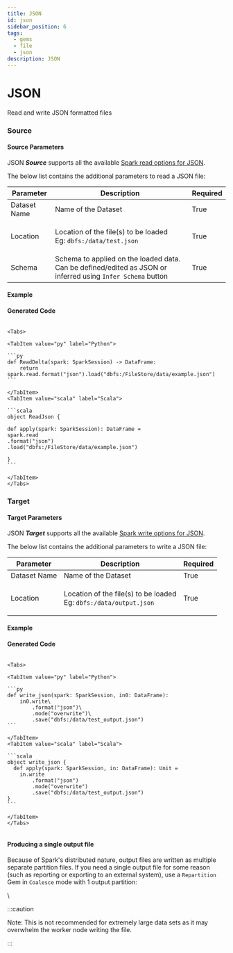 ```yaml
---
title: JSON
id: json
sidebar_position: 6
tags:
  - gems
  - file
  - json
description: JSON
---
```


# JSON

Read and write JSON formatted files

### Source

#### Source Parameters

JSON _**Source**_ supports all the available [Spark read options for JSON](https://spark.apache.org/docs/latest/sql-data-sources-json.html).

The below list contains the additional parameters to read a JSON file:

| Parameter    | Description                                                                                                 | Required |
| ------------ | ----------------------------------------------------------------------------------------------------------- | -------- |
| Dataset Name | Name of the Dataset                                                                                         | True     |
| Location     | <p>Location of the file(s) to be loaded<br>Eg: <code>dbfs:/data/test.json</code></p>                        | True     |
| Schema       | Schema to applied on the loaded data. Can be defined/edited as JSON or inferred using `Infer Schema` button | True     |

#### Example <a href="#source-example" id="source-example"></a>

#### Generated Code <a href="#source-code" id="source-code"></a>

````mdx-code-block

<Tabs>

<TabItem value="py" label="Python">

```py
def ReadDelta(spark: SparkSession) -> DataFrame:
    return spark.read.format("json").load("dbfs:/FileStore/data/example.json")
```

</TabItem>
<TabItem value="scala" label="Scala">

```scala
object ReadJson {

def apply(spark: SparkSession): DataFrame =
spark.read
.format("json")
.load("dbfs:/FileStore/data/example.json")

}
```

</TabItem>
</Tabs>

````

### Target

#### Target Parameters

JSON _**Target**_ supports all the available [Spark write options for JSON](https://spark.apache.org/docs/latest/sql-data-sources-json.html).

The below list contains the additional parameters to write a JSON file:

| Parameter    | Description                                                                            | Required |
| ------------ | -------------------------------------------------------------------------------------- | -------- |
| Dataset Name | Name of the Dataset                                                                    | True     |
| Location     | <p>Location of the file(s) to be loaded<br>Eg: <code>dbfs:/data/output.json</code></p> | True     |

#### Example <a href="#target-example" id="target-example"></a>

#### Generated Code <a href="#target-code" id="target-code"></a>

````mdx-code-block

<Tabs>

<TabItem value="py" label="Python">

```py
def write_json(spark: SparkSession, in0: DataFrame):
    in0.write\
        .format("json")\
        .mode("overwrite")\
        .save("dbfs:/data/test_output.json")
```

</TabItem>
<TabItem value="scala" label="Scala">

```scala
object write_json {
  def apply(spark: SparkSession, in: DataFrame): Unit =
    in.write
        .format("json")
        .mode("overwrite")
        .save("dbfs:/data/test_output.json")
}
```

</TabItem>
</Tabs>


````

#### Producing a single output file

Because of Spark's distributed nature, output files are written as multiple separate partition files. If you need a single output file for some reason (such as reporting or exporting to an external system), use a `Repartition` Gem in `Coalesce` mode with 1 output partition:

\


:::caution

Note: This is not recommended for extremely large data sets as it may overwhelm the worker node writing the file.

:::
